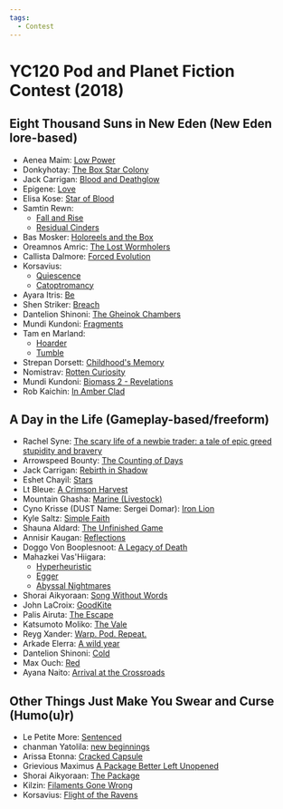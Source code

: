 ```yaml
---
tags:
  - Contest
---
```


# YC120 Pod and Planet Fiction Contest (2018)

## Eight Thousand Suns in New Eden (New Eden lore-based)

- Aenea Maim: [Low Power](../authors/miscauthors/lowpower.md)
- Donkyhotay: [The Box Star Colony](../authors/donkyhotay/theboxstarcolony.md)
- Jack Carrigan: [Blood and Deathglow]()
- Epigene: [Love](../authors/epigene/epigene_love.md)
- Elisa Kose: [Star of Blood](../authors/miscauthors/starofblood.md)
- Samtin Rewn:
    - [Fall and Rise](../authors/daielzehn/fallandrise.md)
    - [Residual Cinders](../authors/daielzehn/residualcinders.md)
- Bas Mosker: [Holoreels and the Box](../authors/daielzehn/holoreelsandthebox.md)
- ​Oreamnos Amric: [The Lost Wormholers](../authors/oreamnosamric/thelostwormholers.md)
- Callista Dalmore: [Forced Evolution](../authors/callistadallmore/forcedevolution.md)
- Korsavius:
    - [Quiescence](../authors/korsavius/quiescence.md)
    - [Catoptromancy](../authors/korsavius/catoptromancy.md)
- Ayara Itris: [Be](../authors/miscauthors/ayaraitris_be.md)
- Shen Striker: [Breach](../authors/daielzehn/breach.md)
- Dantelion Shinoni: [The Gheinok Chambers](../authors/dantelionshinoni/thegheinokchambers.md)
- Mundi Kundoni: [Fragments](../authors/mundikundoni/fragments.md)
- Tam en Marland:
    - [Hoarder](../authors/daielzehn/hoarder.md)
    - [Tumble](../authors/daielzehn/tumble.md)
- Strepan Dorsett: [Childhood's Memory](../authors/miscauthors/childhoodsmemory.md)
- Nomistrav: [Rotten Curiosity](../authors/nomistrav.md/rottencuriosity.md)
- Mundi Kundoni: [Biomass 2 - Revelations](../authors/mundikundoni/biomass2.md)
- Rob Kaichin: [In Amber Clad](../authors/robkaichin/inamberclad.md)

## A Day in the Life (Gameplay-based/freeform)

- Rachel Syne: [The scary life of a newbie trader: a tale of epic greed stupidity and bravery](../authors/miscauthors/thescarylifeofanewbietrader.md)
- Arrowspeed Bounty: [The Counting of Days](../authors/arrowspeedbounty/thecountingofdays.md)
- Jack Carrigan: [Rebirth in Shadow](../authors/jackcarrigan/rebirthinshadow.md)
- Eshet Chayil: [Stars](../authors/arrowspeedbounty/eshetchayil_stars.md)
- Lt Bleue: [A Crimson Harvest](../authors/miscauthors/acrimsonharvest.md)
- Mountain Ghasha: [Marine (Livestock)](../authors/miscauthors/marinelivestock.md)
- Cyno Krisse (DUST Name: Sergei Domar): [Iron Lion](../authors/miscauthors/ironlion.md)
- Kyle Saltz: [Simple Faith](../authors/kylesaltz/simplefaith.md)
- Shauna Aldard: [The Unfinished Game](../authors/daielzehn/theunfinishedgame.md)
- Annisir Kaugan: [Reflections](../authors/miscauthors/annisirkaugan_reflections.md)
- Doggo Von Booplesnoot: [A Legacy of Death](../authors/miscauthors/alegacyofdeath.md)
- Mahazkei Vas'Hiigara:
    - [Hyperheuristic](../authors/mahazkeivashiigara/hyperheuristic.md)
    - [Egger](../authors/mahazkeivashiigara/egger.md)
    - [Abyssal Nightmares](../authors/mahazkeivashiigara/abyssalnightmares.md)
- Shorai Aikyoraan: [Song Without Words](../authors/shoraiaikyoraan/songwithoutwords.md)
- John LaCroix: [GoodKite](../authors/miscauthors/goodkite.md)
- Palis Airuta: [The Escape](../authors/miscauthors/palisairuta_theescape.md)
- Katsumoto Moliko: [The Vale](../authors/katsumotomoliko/thevale.md)
- Reyg Xander: [Warp.  Pod.  Repeat.](../authors/miscauthors/warppodrepeat.md)
- Arkade Elerra: [A wild year](../authors/miscauthors/awildyear.md)
- Dantelion Shinoni: [Cold](../authors/dantelionshinoni/cold.md)
- Max Ouch: [Red](../authors/miscauthors/maxouch_red.md)
- Ayana Naito: [Arrival at the Crossroads](../authors/miscauthors/arrivalatthecrossroads.md)

## Other Things Just Make You Swear and Curse (Humo(u)r)

- Le Petite More: [Sentenced](../authors/miscauthors/lepetitemore_sentenced.md)
- chanman Yatolila: [new beginnings](../authors/miscauthors/chanmanyatolila_newbeginnings.md)
- Arissa Etonna: [Cracked Capsule](../authors/daielzehn/crackedcapsule.md)
- Grievious Maximus [A Package Better Left Unopened](../authors/miscauthors/apackagebetterleftunopened.md)
- Shorai Aikyoraan: [The Package](../authors/shoraiaikyoraan/thepackage.md)
- Kilzin: [Filaments Gone Wrong](../authors/miscauthors/filamentsgonewrong.md)
- Korsavius: [Flight of the Ravens](../authors/korsavius/flightoftheravens.md)